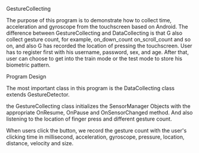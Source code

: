 GestureCollecting

The purpose of this program is to demonstrate how to collect time, acceleration and gyroscope from the touchscreen based on Android. The difference between GestureCollecting and DataCollecting is that G also collect gesture count, for example, on_down_count on_scroll_count and so on, and also G has recorded the location of pressing the touchscreen.
User has to register first with his username, password, sex, and age. After that, user can choose to get into the train mode or the test mode to store his biometric pattern.

Program Design

The most important class in this program is the DataCollecting class extends GestureDetector.

the GestureCollecting class initializes the SensorManager Objects with the appropriate OnResume, OnPause and OnSensorChanged method. And also listening to the location of finger press and different gesture count.

When users click the button, we record the gesture count with the user's clicking time in millisecond, acceleration, gyroscope, pressure, location, distance, velocity and size.
